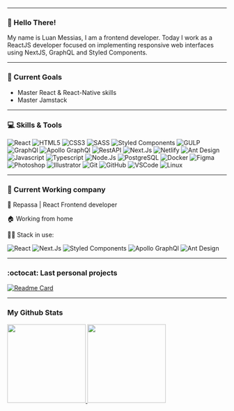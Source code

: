 
---
### 👋 Hello There!
My name is Luan Messias, I am a frontend developer. Today I work as a ReactJS developer focused on implementing responsive web interfaces using NextJS, GraphQL and Styled Components.

---
### 🚀 Current Goals
- Master React & React-Native skills
- Master Jamstack



---
### 💻  Skills & Tools

![React](https://img.shields.io/badge/React-61DAFB?style=flat-square&logo=React&logoColor=black)
![HTML5](https://img.shields.io/badge/HTML5-E34F26?style=flat-square&logo=HTML5&logoColor=white)
![CSS3](https://img.shields.io/badge/CSS3-1572B6?style=flat-square&logo=CSS3&logoColor=white)
![SASS](https://img.shields.io/badge/SASS-CC6699?style=flat-square&logo=SASS&logoColor=white)
![Styled Components](https://img.shields.io/badge/Styled_Components-CC6699?style=flat-square&logo=styled-components&logoColor=white)
![GULP](https://img.shields.io/badge/Gulp-DB7093?style=flat-square&logo=GULP&logoColor=white)
![GraphQl](https://img.shields.io/badge/GraphQL-E10098?style=flat-square&logo=GraphQL&logoColor=white)
![Apollo GraphQl](https://img.shields.io/badge/Apollo_GraphQL-311C87?style=flat-square&logo=apollo-graphql&logoColor=white)
![RestAPI](https://img.shields.io/badge/Rest_API-637984?style=flat-square&logo=gear&logoColor=white)
![Next.Js](https://img.shields.io/badge/Next.Js-000000?style=flat-square&logo=Next.Js&logoColor=white)
![Netlify](https://img.shields.io/badge/Netlify-00C7B7?style=flat-square&logo=Netlify&logoColor=white)
![Ant Design](https://img.shields.io/badge/Ant_Design-0170FE?style=flat-square&logo=Ant-Design&logoColor=white)
![Javascript](https://img.shields.io/badge/Javascript-F7DF1E?style=flat-square&logo=javascript&logoColor=black)
![Typescript](https://img.shields.io/badge/Typescript-3178C6?style=flat-square&logo=typescript&logoColor=white)
![Node.Js](https://img.shields.io/badge/Node.Js-339933?style=flat-square&logo=Node.Js&logoColor=white)
![PostgreSQL](https://img.shields.io/badge/PostgreSQL-336791?style=flat-square&logo=PostgreSQL&logoColor=white)
![Docker](https://img.shields.io/badge/Docker-2496ED?style=flat-square&logo=Docker&logoColor=white)
![Figma](https://img.shields.io/badge/Figma-F24E1E?style=flat-square&logo=Figma&logoColor=white)
![Photoshop](https://img.shields.io/badge/Photoshop-31A8FF?style=flat-square&logo=Adobe-Photoshop&logoColor=white)
![Illustrator](https://img.shields.io/badge/Illustrator-FF9A00?style=flat-square&logo=Adobe-Illustrator&logoColor=white)
![Git](https://img.shields.io/badge/Git-F05032?style=flat-square&logo=Git&logoColor=white)
![GitHub](https://img.shields.io/badge/Github-181717?style=flat-square&logo=Github&logoColor=white)
![VSCode](https://img.shields.io/badge/VSCode-007ACC?style=flat-square&logo=visual-studio-code&logoColor=white)
![Linux](https://img.shields.io/badge/Linux-FCC624?style=flat-square&logo=linux&logoColor=black)

---
### :office: Current Working company
:office: Repassa | React Frontend developer

:house: Working from home

:man_technologist: Stack in use:

![React](https://img.shields.io/badge/React-61DAFB?style=flat-square&logo=React&logoColor=black)
![Next.Js](https://img.shields.io/badge/Next.Js-000000?style=flat-square&logo=Next.Js&logoColor=white)
![Styled Components](https://img.shields.io/badge/Styled_Components-CC6699?style=flat-square&logo=styled-components&logoColor=white)
![Apollo GraphQl](https://img.shields.io/badge/Apollo_GraphQL-311C87?style=flat-square&logo=apollo-graphql&logoColor=white)
![Ant Design](https://img.shields.io/badge/Ant_Design-0170FE?style=flat-square&logo=Ant-Design&logoColor=white)



---
### :octocat: Last personal projects
[![Readme Card](https://github-readme-stats.vercel.app/api/pin/?username=luanmessias&repo=valorant-game-interface)](https://github.com/anuraghazra/github-readme-stats)


---
### My Github Stats

<!--
[![GitHub stats](https://github-readme-stats.vercel.app/api?username=luanmessias&count_private=true&show_icons=true&theme=algolia&&include_all_commits=true)](https://github.com/luanmessias/github-readme-stats-1)
[![Top Langs](https://github-readme-stats.vercel.app/api/top-langs/?username=luanmessias&hide=html,css,javascript)](https://github.com/luanmessias/github-readme-stats-1)-->

<p align="left">
  <a href="https://github.com/luanmessias">
    <img height="180em" src="https://github-readme-stats.vercel.app/api?username=luanmessias&count_private=true&show_icons=true&theme=graywhite&&include_all_commits=true"/>
    <img height="180em" src="https://github-readme-stats-eight-theta.vercel.app/api/top-langs/?username=luanmessias&hide=css,hack,java,html&layout=compact&langs_count=8&theme=graywhite"/>
  </a>
</p>




